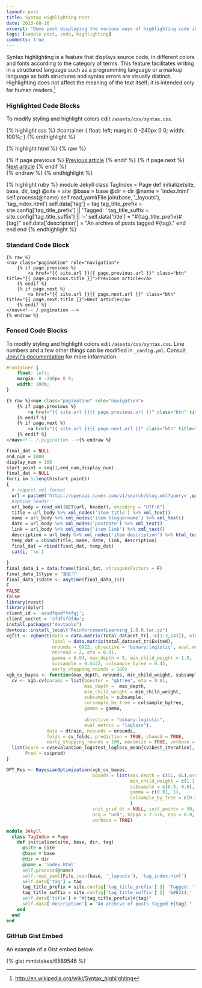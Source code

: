 ```yaml
---
layout: post
title: Syntax Highlighting Post
date: 2013-08-16
excerpt: "Demo post displaying the various ways of highlighting code in Markdown."
tags: [sample post, code, highlighting]
comments: true
---
```


Syntax highlighting is a feature that displays source code, in different colors and fonts according to the category of terms. This feature facilitates writing in a structured language such as a programming language or a markup language as both structures and syntax errors are visually distinct. Highlighting does not affect the meaning of the text itself; it is intended only for human readers.[^1]

[^1]: <http://en.wikipedia.org/wiki/Syntax_highlighting>

### Highlighted Code Blocks

To modify styling and highlight colors edit `/assets/css/syntax.css`.

{% highlight css %}
#container {
    float: left;
    margin: 0 -240px 0 0;
    width: 100%;
}
{% endhighlight %}

{% highlight html %}
{% raw %}
<nav class="pagination" role="navigation">
    {% if page.previous %}
        <a href="{{ site.url }}{{ page.previous.url }}" class="btn" title="{{ page.previous.title }}">Previous article</a>
    {% endif %}
    {% if page.next %}
        <a href="{{ site.url }}{{ page.next.url }}" class="btn" title="{{ page.next.title }}">Next article</a>
    {% endif %}
</nav><!-- /.pagination -->
{% endraw %}
{% endhighlight %}

{% highlight ruby %}
module Jekyll
  class TagIndex < Page
    def initialize(site, base, dir, tag)
      @site = site
      @base = base
      @dir = dir
      @name = 'index.html'
      self.process(@name)
      self.read_yaml(File.join(base, '_layouts'), 'tag_index.html')
      self.data['tag'] = tag
      tag_title_prefix = site.config['tag_title_prefix'] || 'Tagged: '
      tag_title_suffix = site.config['tag_title_suffix'] || '&#8211;'
      self.data['title'] = "#{tag_title_prefix}#{tag}"
      self.data['description'] = "An archive of posts tagged #{tag}."
    end
  end
end
{% endhighlight %}


### Standard Code Block

    {% raw %}
    <nav class="pagination" role="navigation">
        {% if page.previous %}
            <a href="{{ site.url }}{{ page.previous.url }}" class="btn" title="{{ page.previous.title }}">Previous article</a>
        {% endif %}
        {% if page.next %}
            <a href="{{ site.url }}{{ page.next.url }}" class="btn" title="{{ page.next.title }}">Next article</a>
        {% endif %}
    </nav><!-- /.pagination -->
    {% endraw %}


### Fenced Code Blocks

To modify styling and highlight colors edit `/assets/css/syntax.css`. Line numbers and a few other things can be modified in `_config.yml`. Consult [Jekyll's documentation](http://jekyllrb.com/docs/configuration/) for more information.

~~~ css
#container {
    float: left;
    margin: 0 -240px 0 0;
    width: 100%;
}
~~~

~~~ html
{% raw %}<nav class="pagination" role="navigation">
    {% if page.previous %}
        <a href="{{ site.url }}{{ page.previous.url }}" class="btn" title="{{ page.previous.title }}">Previous article</a>
    {% endif %}
    {% if page.next %}
        <a href="{{ site.url }}{{ page.next.url }}" class="btn" title="{{ page.next.title }}">Next article</a>
    {% endif %}
</nav><!-- /.pagination -->{% endraw %}
~~~


~~~ r
final_dat = NULL
end_num = 1000
display_num = 100
start_point = seq(1,end_num,display_num)
final_dat = NULL
for(i in 1:length(start_point))
{
  # request xml format
  url = paste0('https://openapi.naver.com/v1/search/blog.xml?query=',query,'&display=',display_num,'&start=',start_point[i],'&sort=sim')
  #option header
  url_body = read_xml(GET(url, header), encoding = "UTF-8")
  title = url_body %>% xml_nodes('item title') %>% xml_text()
  name = url_body %>% xml_nodes('item bloggername') %>% xml_text()
  date = url_body %>% xml_nodes('postdate') %>% xml_text()
  link = url_body %>% xml_nodes('item link') %>% xml_text()
  description = url_body %>% xml_nodes('item description') %>% html_text()
  temp_dat = cbind(title, name, date, link, description)
  final_dat = rbind(final_dat, temp_dat)
  cat(i, '\n')
  
}
final_data_1 = data.frame(final_dat, stringsAsFactors = F)
final_data_1$type = '블로그'
final_data_1$date <- anytime(final_data_1$))
F
FALSE
false
library(rvest)
library(dplyr)
client_id = 'aasdfqwdffefqj';
client_secret = 'sfdfsfdfdw';
install.packages("devtools")
devtoos::install_local("ReinforcementLearning_1.0.0.tar.gz")
xgfit <- xgboost(data = data.matrix(total_dataset_tr[,-c(1:3,14)]), nfold = 10,
                 label = data.matrix(total_dataset_tr$Exited),
                 nrounds = 6922, objective = 'binary:logistic', eval.metric = 'auc',
                 nthread = 2, eta = 0.01,
                 gamma = 0.04, max_depth = 5, min_child_weight = 1.5, 
                 subsample = 0.5432, colsample_byree = 0.45,
                 early_stopping_rounds = 100)
xgb_cv_bayes <- function(max_depth, nrounds, min_child_weight, subsample, colsample_bytree, gamma) {
  cv <- xgb.cv(params = list(booster = "gbtree", eta = 0.01,
                             max_depth =  max_depth,
                             min_child_weight = min_child_weight,
                             subsample = subsample, 
                             colsample_by_tree = colsample_bytree,
                             gamma = gamma, 
                             
                             objective = "binary:logistic",
                             eval_metric = "logloss"),
               data = dtrain, nrounds = nrounds,
               folds = cv_folds, prediction = TRUE, showsd = TRUE,
               early_stopping_rounds = 100, maximize = TRUE, verbose = 0)
  list(Score = cv$evaluation_log$test_logloss_mean[cv$best_iteration],
       Pred = cv$pred)
}

OPT_Res <- BayesianOptimization(xgb_cv_bayes,
                                bounds = list(max.depth = c(5L, 6L),nround = c(5000L, 8000L)
                                              min_child_weight = c(1.1, 5.0),
                                              subsample = c(0.5, 0.8),
                                              gamma = c(0.01, 1),
                                              colsample_by_tree = c(0.3,1)
                                              )
                                init_grid_dt = NULL, init_points = 50, n_iter = 50,
                                acq = "ucb", kappa = 2.576, eps = 0.0,
                                verbose = TRUE)

~~~


~~~ ruby
module Jekyll
  class TagIndex < Page
    def initialize(site, base, dir, tag)
      @site = site
      @base = base
      @dir = dir
      @name = 'index.html'
      self.process(@name)
      self.read_yaml(File.join(base, '_layouts'), 'tag_index.html')
      self.data['tag'] = tag
      tag_title_prefix = site.config['tag_title_prefix'] || 'Tagged: '
      tag_title_suffix = site.config['tag_title_suffix'] || '&#8211;'
      self.data['title'] = "#{tag_title_prefix}#{tag}"
      self.data['description'] = "An archive of posts tagged #{tag}."
    end
  end
end
~~~

### GitHub Gist Embed

An example of a Gist embed below.

{% gist mmistakes/6589546 %}
